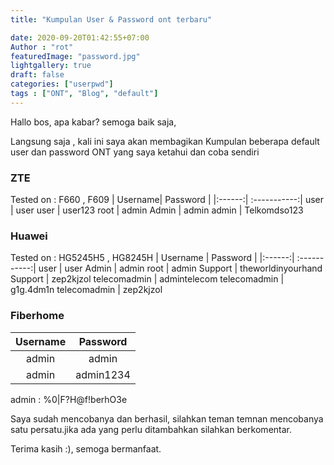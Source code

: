 ```yaml
---
title: "Kumpulan User & Password ont terbaru"

date: 2020-09-20T01:42:55+07:00
Author : "rot"
featuredImage: "password.jpg"
lightgallery: true
draft: false
categories: ["userpwd"]
tags : ["ONT", "Blog", "default"]
---
```

Hallo bos, apa kabar? semoga baik saja, 


Langsung saja , kali ini saya akan membagikan Kumpulan beberapa default user dan password ONT yang saya ketahui dan coba sendiri


<!---more--->

### ZTE

Tested on : F660 , F609
| Username| Password |
|:------:| :-----------:|
 user  | user 
 user | user123 
root | admin
 Admin   | admin 
 admin    | Telkomdso123

### Huawei

Tested on : HG5245H5 , HG8245H
| Username | Password |
|:------:| :-----------:|
user | user
Admin |  admin
root | admin
Support | theworldinyourhand 
Support | zep2kjzol
telecomadmin | admintelecom
telecomadmin | g1g.4dm1n
telecomadmin | zep2kjzol


### Fiberhome 
| Username | Password |
|:------:| :-----------:|
admin | admin 
admin | admin1234


admin    :     %0|F?H@f!berhO3e 


Saya sudah mencobanya dan berhasil, silahkan teman temnan mencobanya satu persatu.jika ada yang perlu ditambahkan silahkan berkomentar.

Terima kasih :), semoga bermanfaat.